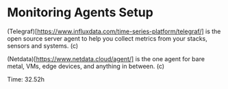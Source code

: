 # Monitoring Agents Setup

(Telegraf)[https://www.influxdata.com/time-series-platform/telegraf/] is the open source server agent to help you collect metrics from your stacks, sensors and systems. (c)

(Netdata)[https://www.netdata.cloud/agent/] is the one agent for bare metal, VMs, edge devices, and anything in between. (c)

Time: 32.52h
